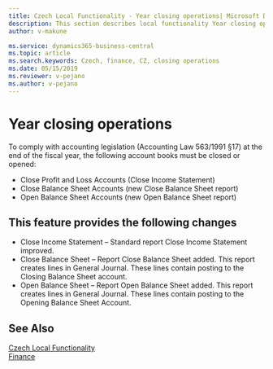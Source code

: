 ```yaml
---
title: Czech Local Functionality - Year closing operations| Microsoft Docs
description: This section describes local functionality Year closing operations
author: v-makune

ms.service: dynamics365-business-central
ms.topic: article
ms.search.keywords: Czech, finance, CZ, closing operations
ms.date: 05/15/2019
ms.reviewer: v-pejano
ms.author: v-pejano
---
```


# Year closing operations

To comply with accounting legislation (Accounting Law 563/1991 §17) at the end of the fiscal year, the following account books must be closed or opened:
- Close Profit and Loss Accounts (Close Income Statement)
- Close Balance Sheet Accounts (new Close Balance Sheet report)
- Open Balance Sheet Accounts (new Open Balance Sheet report)

## This feature provides the following changes  

- Close Income Statement – Standard report Close Income Statement improved.
- Close Balance Sheet – Report Close Balance Sheet added. This report creates lines in General Journal. These lines contain posting to the Closing Balance Sheet account.
- Open Balance Sheet – Report Open Balance Sheet added. This report creates lines in General Journal. These lines contain posting to the Opening Balance Sheet Account.

## See Also
[Czech Local Functionality](czech-local-functionality.md)  
[Finance](finance.md)  
